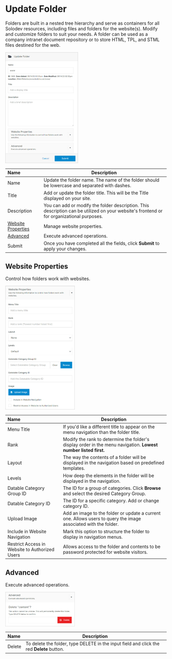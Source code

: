 # Update Folder 

Folders are built in a nested tree hierarchy and serve as containers for all Solodev resources, including files and folders for the website(s). Modify and customize folders to suit your needs. A folder can be used as a company intranet document repository or to store HTML, TPL, and STML files destined for the web.

<p><img src="../../../../images/folders/update-folder.jpg" alt="Update Folder Modal" style="width: 45%;"></p>

**Name** | **Description**
:--- | ---
Name | Update the folder name. The name of the folder should be lowercase and separated with dashes.
Title | Add or update the folder title. This will be the Title displayed on your site. 
Description | You can add or modify the folder description. This description can be utilized on your website's frontend or<br> for organizational purposes.
[Website Properties](/workspace/websites/folder/update-folder/#website-properties) | Manage website properties.
[Advanced](/workspace/websites/folder/update-folder/#advanced) | Execute advanced operations.
Submit | Once you have completed all the fields, click **Submit** to apply your changes.

## Website Properties

Control how folders work with websites.

<p><img src="../../../../images/folders/website-properties.jpg" alt="Website Properties Accordion" style="width: 43%;"></p>

**Name** | **Description**
:--- | ---
Menu Title | If you'd like a different title to appear on the menu navigation than the folder title.
Rank | Modify the rank to determine the folder's display order in the menu navigation. **Lowest number listed first.**
Layout | The way the contents of a folder will be displayed in the navigation based on predefined templates. 
Levels | How deep the elements in the folder will be displayed in the navigation.
Datable Category Group ID | The ID for a group of categories. Click **Browse** and select the desired Category Group.
Datable Category ID | The ID for a specific category. Add or change category ID.
Upload Image | Add an image to the folder or update a current one. Allows users to query the image associated with the folder.
Include in Website Navigation | Mark this option to structure the folder to display in navigation menus.
Restrict Access in Website to Authorized Users | Allows access to the folder and contents to be password protected for website visitors.

## Advanced

Execute advanced operations.

<p><img src="../../../../images/folders/advanced.jpg" alt="Advanced Accordion" style="width: 43%;"></p>

**Name** | **Description**
:--- | ---
Delete | To delete the folder, type DELETE in the input field and click the red **Delete** button.